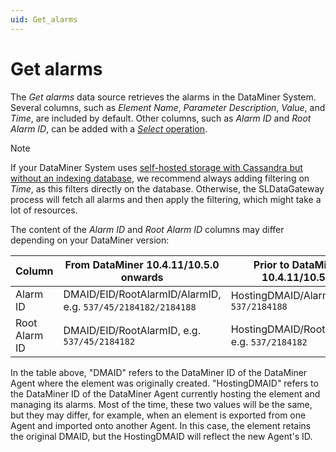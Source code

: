 ```yaml
---
uid: Get_alarms
---
```


# Get alarms

The *Get alarms* data source retrieves the alarms in the DataMiner System. Several columns, such as *Element Name*, *Parameter Description*, *Value*, and *Time*, are included by default. Other columns, such as *Alarm ID* and *Root Alarm ID*, can be added with a [*Select* operation](xref:GQI_Select).

> [!NOTE]
> If your DataMiner System uses [self-hosted storage with Cassandra but without an indexing database](xref:Separate_Cassandra_setup_without_Elasticsearch), we recommend always adding filtering on *Time*, as this filters directly on the database. Otherwise, the SLDataGateway process will fetch all alarms and then apply the filtering, which might take a lot of resources.

The content of the *Alarm ID* and *Root Alarm ID* columns may differ depending on your DataMiner version:

| Column | From DataMiner 10.4.11/10.5.0 onwards<!--RN 40372--> | Prior to DataMiner 10.4.11/10.5.0 |
|--|--|--|
| Alarm ID | DMAID/EID/RootAlarmID/AlarmID, e.g. `537/45/2184182/2184188` | HostingDMAID/AlarmID, e.g. `537/2184188` |
| Root Alarm ID | DMAID/EID/RootAlarmID, e.g. `537/45/2184182` | HostingDMAID/RootAlarmID, e.g. `537/2184182` |

In the table above, "DMAID" refers to the DataMiner ID of the DataMiner Agent where the element was originally created. "HostingDMAID" refers to the DataMiner ID of the DataMiner Agent currently hosting the element and managing its alarms. Most of the time, these two values will be the same, but they may differ, for example, when an element is exported from one Agent and imported onto another Agent. In this case, the element retains the original DMAID, but the HostingDMAID will reflect the new Agent's ID.
